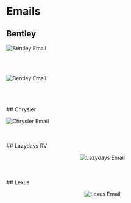 # Emails

## Bentley

<p>
  <img src="screenshots/0816-Bentley.png" alt="Bentley Email">  
</p> 
<br/>
<br/>
<p>
  <img src="screenshots/0816-Bentley2.png" alt="Bentley Email">  
</p> 
<br/>

<br/>
<br/>
## Chrysler

<p>
  <img src="screenshots/Chrysler-Pacifica.jpeg" alt="Chrysler Email">  
</p> 
<br/>
<br/>
## Lazydays RV

<p align="center">
  <img src="screenshots/CrownClub-EM-1016.png" alt="Lazydays Email">  
</p> 

<br/>
<br/>
## Lexus

<p align="center">
  <img src="screenshots/Lexus-Exhilaration.png" alt="Lexus Email">  
</p> 


